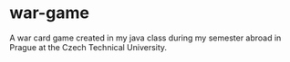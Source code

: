 # war-game
A war card game created in my java class during my semester abroad in Prague at the Czech Technical University. 
